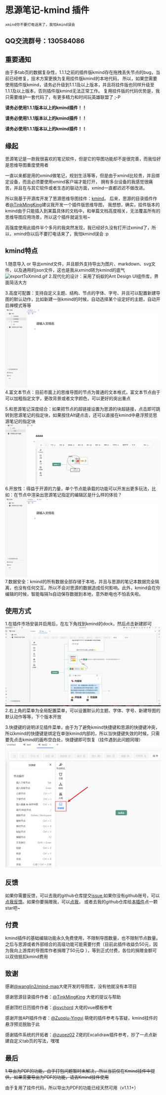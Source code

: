 # 思源笔记-kmind 插件
    xmind你不要打电话来了，我怕kmind误会

## QQ交流群号：130584086
## 重要通知 
由于多tab页的数据复杂性，1.1.1之前的插件版kmind存在拖拽丢失节点的bug，当前已经修复，技术方案更换为复用挂件版kmind的本地代码，
所以，如果您需要使用插件版kmind，请务必升级到1.1.1及以上版本，并且将挂件版也同样升级至1.1.1及以上版本，否则插件版kmind无法正常工作。
复用挂件版的代码优势是，我只需要维护一套代码了，有更多精力和时间玩英雄联盟了 ;-P

**请务必使用1.1.1版本以上的kmind插件！！**

**请务必使用1.1.1版本以上的kmind插件！！**

**请务必使用1.1.1版本以上的kmind插件！！**

## 缘起
思源笔记是一款我很喜欢的笔记软件，但是它的导图功能却不是很完善，而我恰好是思维导图重度使用者 

一直以来都是用的xmind做笔记，规划生活等等，但是由于xmind比较贵，并且绑定设备，而且必须要使用xmind客户端才能打开，
拥有多台设备的我感觉很痛苦，并且在与其它软件或者生态的联动方面，xmind一直都迟迟不做改进。

所以我基于开源库开发了思源思维导图挂件：[kmind](https://github.com/suka233/siyuan-Kmind)。
后来，思源的目录插件作者[@TinkMingKing](https://github.com/TinkMingKing)建议我开发一个插件版思维导图，
我想想，确实，挂件版本的kmind由于只能插入到某篇具体的文档中，和单篇文档高度相关，无法覆盖所有的思维导图应用场景，所以这个插件就诞生啦~

高强度使用此插件半个多月的我突然发现，我已经好久没有打开过xmind了，所以，xmind你以后不要打电话来了，我怕kmind误会 :p

## kmind特点
1.随意导入 or 导出xmind文件，并且额外支持导出为图片、markdown、svg文件，以及通用的json文件，这也是我从xmind转为kmind的底气
![exportToXmind.gif](img%2FexportToXmind.gif)
2.现代化的设计：采用了蚂蚁的Ant Design UI组件库，界面简洁大方

3.高度可配置：支持自定义主题、结构、节点的字体、字号、并且可以配置新建导图的默认动作，比如新建一张kmind的时候，自动选择某个设定好的主题，自动开启禅模式等等
![changeStyle.gif](img%2FchangeStyle.gif)
4.富文本节点：目前市面上的思维导图的节点为普通的文本格式，富文本节点由于可以加粗指定文字，更改背景或者文字颜色，可以更好的突出重点

5.和思源笔记深度结合：如果把节点的超链接设置为思源的块超链接，点击即可跳转到思源笔记的指定块，如果按住Alt键点击，还可以直接在kmind中悬浮预览思源笔记的指定块
![kmindguide.gif](img%2Fkmindguide.gif)
6.开放性：得益于开源的力量，单个节点能承载的功能可以开发出更多玩法，比如：在节点中渲染出思源笔记指定的编辑区是什么样的体验？
![siyuanBlock.gif](img%2FsiyuanBlock.gif)
7.数据安全：kmind的所有数据全部存储于本地，并且与思源的笔记本数据完全隔离，也没有任何交互。所以不会对思源的数据造成任何影响。此外，kmind会在你编辑的时候，智能每隔1s自动保存数据到本地，意外断电也不怕丢失啦。

## 使用方式
1.在插件市场安装并启用后，在左下角找到kmind的dock，然后点击新建即可
![newKmind.gif](img%2FnewKmind.gif)
2.右上角的菜单为全局配置菜单，可以设置默认的主题、字体、字号、新建导图的默认动作等等，下个版本开放

3.快捷键的说明详见插件菜单，由于为了避免kmind快捷键和思源的快捷键冲突，所以kmind的快捷键是绑定在单张kmind内部的，所以当快捷键失效的时候，只需要先点击kmind的画布空白处，快捷键即可恢复（挂件遇到此问题同理）
![shortcut.png](img%2Fshortcut.png)
## 反馈

如果你需要反馈，可以去我的github仓库提交[issue](https://github.com/suka233/siyuan-kmind-plugin/issues),如果你没有github账号，可以[点我反馈](https://wj.qq.com/s2/12591272/adf1/)。如果你要捐赠我，可以[点我](https://wj.qq.com/s2/12591272/adf1/)，
或者去我的github仓库给[本插件](https://github.com/suka233/siyuan-kmind-plugin/issues)点一颗star吧~

## 付费

kmind插件的基础编辑功能永久免费使用，不限制导图数量，也不限制节点数量。之后与思源或者外部结合的高级功能可能需要付费（目前此插件收益负50元，因为我向上游库的导图库作者捐赠了50元😋 ），等到正式付费，各位的捐赠金额可以双倍抵扣kmind费用

## 致谢

感谢[@wanglin2/mind-map](https://github.com/wanglin2/mind-map)大佬开发的导图库，没有他就没有本项目

感谢思源目录插件作者：[@TinkMingKing](https://github.com/TinkMingKing/siyuan-index-plugins) 大佬的提议与帮助

感谢顶栏日历插件作者：[@svchord](https://github.com/svchord/siyuan-arco-calendar) 大佬的vue模板参考

感谢开放API插件作者：[@Zuoqiu-Yingyi](https://github.com/Zuoqiu-Yingyi) 萌佬的插件参考与答疑，kmind挂件的悬浮预览脱胎于此

感谢插件系统的开拓者：[@zuoez02](https://github.com/zuoez02/siyuan-plugin-excalidraw) Z佬的Excalidraw插件参考，抄了一点点新建自定义tab页的写法，嘿嘿

## 最后
~~1.导出为PDF的功能，由于打包问题暂时未解决，所以当前仅在Kmind挂件中提供，如果需要导出为PDF的功能，请去Kmind挂件使用~~

由于复用了挂件代码，所以导出为PDF的功能已经天然可用（v1.1.1+）
